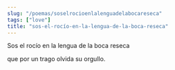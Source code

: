 ```yaml
---
slug: "/poemas/soselrocioenlalenguadelabocareseca"
tags: ["love"]
title: "sos-el-rocío-en-la-lengua-de-la-boca-reseca"
---
```

Sos el rocío en la lengua de la boca reseca

que por un trago olvida su orgullo.